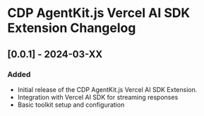# CDP AgentKit.js Vercel AI SDK Extension Changelog

## [0.0.1] - 2024-03-XX

### Added

- Initial release of the CDP AgentKit.js Vercel AI SDK Extension.
- Integration with Vercel AI SDK for streaming responses
- Basic toolkit setup and configuration 